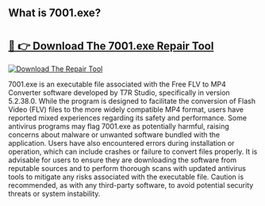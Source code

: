 ## What is 7001.exe? 

# <h2><a href="https://exedetect.com/download.php?7001.exe">🔗 👉 Download The 7001.exe Repair Tool</a></h2>

[![Download The Repair Tool](https://exedetect.com/download-button.jpg)](https://exedetect.com/download.php?7001.exe)

7001.exe is an executable file associated with the Free FLV to MP4 Converter software developed by T7R Studio, specifically in version 5.2.38.0. While the program is designed to facilitate the conversion of Flash Video (FLV) files to the more widely compatible MP4 format, users have reported mixed experiences regarding its safety and performance. Some antivirus programs may flag 7001.exe as potentially harmful, raising concerns about malware or unwanted software bundled with the application. Users have also encountered errors during installation or operation, which can include crashes or failure to convert files properly. It is advisable for users to ensure they are downloading the software from reputable sources and to perform thorough scans with updated antivirus tools to mitigate any risks associated with the executable file. Caution is recommended, as with any third-party software, to avoid potential security threats or system instability.